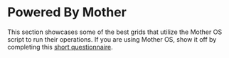 <script setup>
import PoweredByMotherItem from '../../components/PoweredByMotherItem.vue'

const items = [
    {
        name: 'SPF-01 (Spiff)',
        author: 'Agentluke',
        author_link: '#',
        link:  'https://steamcommunity.com/sharedfiles/filedetails/?id=3466094222',
        image_link: 'https://images.steamusercontent.com/ugc/59218081137233811/62B5BE5472A40A9DB7B54BC18680F85CE90D5DAA/',
        description: 'The Spiff is a lightweight atmospheric speeder with a modest endurance and small form factor. It uses Mother OS entirely to manage its automation, including docking and landing gear deployment.',
    },
    {
        name: 'MoonBat Light Shuttle',
        author: 'Iron Fiore',
        author_link: '#',
        link:  'https://steamcommunity.com/sharedfiles/filedetails/?id=3445385227',
        image_link: 'https://images.steamusercontent.com/ugc/23187381868450836/83F32555DE89BB930E2802DCC40AA64921B04F2C/',
        description: 'The MoonBat has many automated systems controlled by the Mother OS script.',
    },
    {
        name: 'R.H.M.C. Iron Talon (Dreadnought-Class)',
        author: 'Tony',
        author_link: 'https://steamcommunity.com/profiles/76561198019509863/',
        link:  'https://steamcommunity.com/sharedfiles/filedetails/?id=3453629232',
        image_link: 'https://images.steamusercontent.com/ugc/5173159098383531/BC1CDA43C40F15E46BE4201612B419E03DB91BCC/',
        description: 'The Iron Talon serves as RHMC’s flagship, leading strike groups into hostile sectors and acting as a command center during high-profile operations. Its mere presence in a system is often enough to force opposing fleets into surrender. RHMC uses the Iron Talon not just as a weapon, but as a symbol of their unwavering power and dedication to maintaining balance in the void.',
    },
    {
        name: 'Lizzo - Terrestrial Mining Aircraft',
        author: 'Agentluke',
        author_link: '#',
        link:  'https://steamcommunity.com/sharedfiles/filedetails/?id=3463861021',
        image_link: 'https://images.steamusercontent.com/ugc/59217531467803836/1E5268EAF0CD8D59DF221516BB7549639FADEFC6/',
        description: 'The Lizzo is a terrestrial mining aircraft designed for use on planets. It is equipped with an array of drills and modest cargo hold for routine mining runs. It uses Mother OS for flight planning and automation.',
    },
    

]
</script>

# Powered By Mother

This section showcases some of the best grids that utilize the Mother OS script to run their operations. If you are using Mother OS, show it off by completing this [short questionnaire](https://docs.google.com/forms/d/e/1FAIpQLSfIK4i_UdRxobiCem7IqTA4Fc9fTmyq5Tg_vzdGWCdtuOOXYg/viewform?usp=dialog).

<div style="display: flex; flex-wrap: wrap; gap: 1rem; flex-direction: column;">
    <PoweredByMotherItem v-for="(item, index) in items" :key="index" :item="item"/>
</div>
